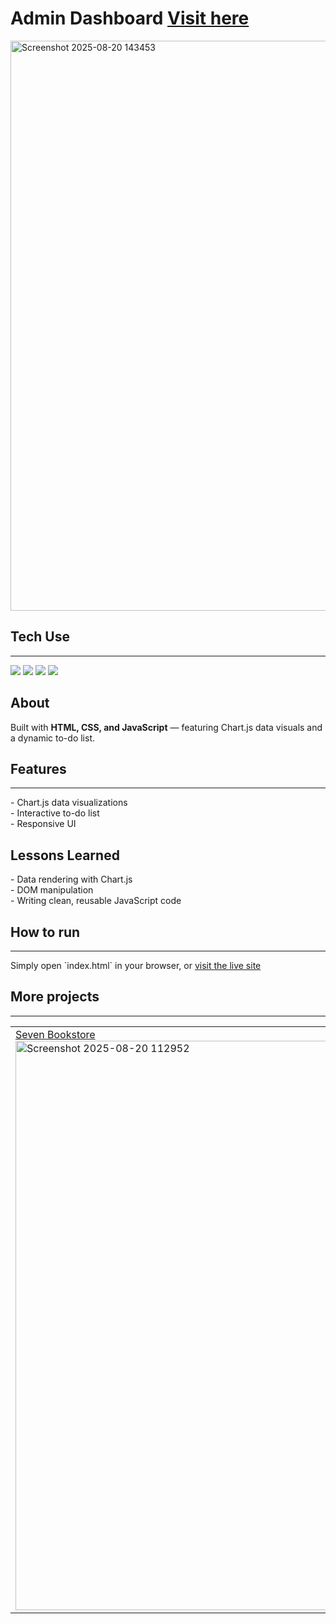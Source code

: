 <h1>Admin Dashboard <a href="https://admindashmin.netlify.app/">Visit here</a></h1>
<img width="1900" height="912" alt="Screenshot 2025-08-20 143453" src="https://github.com/user-attachments/assets/78245340-8f89-450d-9478-05c8afc35b65" width="100%"/>
<h2>Tech Use</h2>
<hr>
<p>
  <img src="https://camo.githubusercontent.com/b162fda800f99b597682cc02c227775166637ab7793af44821d09ef448ce366a/68747470733a2f2f696d672e736869656c64732e696f2f7374617469632f76313f6c6162656c3d7c266d6573736167653d48544d4c3526636f6c6f723d323335353566267374796c653d706c6173746963266c6f676f3d68746d6c35"/>
  <img src="https://camo.githubusercontent.com/bfd7e1e245a50520464a56653b1978a9a4d07a95a5edb3aec3f995226318cd7e/68747470733a2f2f696d672e736869656c64732e696f2f7374617469632f76313f6c6162656c3d7c266d6573736167653d4353533326636f6c6f723d323835663635267374796c653d706c6173746963266c6f676f3d63737333"/>
  <img src="https://camo.githubusercontent.com/9d9f88100930635e37c0a7af93800bd7103edb5c5eb50eef366487d7442465cf/68747470733a2f2f696d672e736869656c64732e696f2f7374617469632f76313f6c6162656c3d7c266d6573736167653d424f4f54535452415026636f6c6f723d333136633565267374796c653d706c6173746963266c6f676f3d626f6f747374726170"/>
  <img src="https://camo.githubusercontent.com/fd3beee4fe66b5ef0350c5f64d808c9ff12d1a04dcc4a2e36769aff90bdfc5c2/68747470733a2f2f696d672e736869656c64732e696f2f7374617469632f76313f6c6162656c3d7c266d6573736167653d4a41564153435249505426636f6c6f723d336337663564267374796c653d706c6173746963266c6f676f3d6a617661736372697074"/>
</p>
<h2>About</h2>
<p>Built with <b>HTML, CSS, and JavaScript</b> — featuring Chart.js data visuals and a dynamic to-do list.<p>
<h2>Features</h2>
<hr>
- Chart.js data visualizations
<br>
- Interactive to-do list
<br>
- Responsive UI

<h2>Lessons Learned</h2>
- Data rendering with Chart.js
<br>
- DOM manipulation
<br>
- Writing clean, reusable JavaScript code
<h2>How to run</h2>
<hr>
<p>Simply open `index.html` in your browser, or <a href="https://admindashmin.netlify.app/">visit the live site</a></p>
<h2>More projects</h2>
<hr>
<table>
  <tr>
    <td width="33.33%">
      <a href="https://github.com/starieeee/theCake.git">Seven Bookstore</a>
    <img width="1895" height="911" alt="Screenshot 2025-08-20 112952" src="https://github.com/user-attachments/assets/ff609c03-4c7d-489c-a962-3ed0cd7976b6" width="100%"/>
    </td>
    <td width="33.33%">
      <a href="https://github.com/starieeee/theCake.git">The Cake</a>
      <img width="1900" height="911" alt="Screenshot 2025-08-20 140537" src="https://github.com/user-attachments/assets/cab4ddbf-cbe8-4e69-92c1-b5f09fd38f32" width="100%"/>
    </td>
    <td width="33.33%">
      <a href="https://absara.netlify.app/">The Absara Resturant</a>
      <img width="1899" height="910" alt="Screenshot 2025-08-20 142158" src="https://github.com/user-attachments/assets/7d5708e9-a68c-439b-94db-416197f508e2" width="100%"/>
    </td>
  </tr>

</table>
